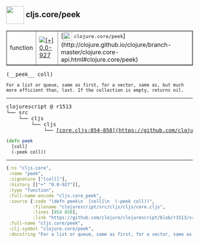 ## <img width="48px" valign="middle" src="http://i.imgur.com/Hi20huC.png"> cljs.core/peek

 <table border="1">
<tr>
<td>function</td>
<td><a href="https://github.com/cljsinfo/api-refs/tree/0.0-927"><img valign="middle" alt="[+] 0.0-927" src="https://img.shields.io/badge/+-0.0--927-lightgrey.svg"></a> </td>
<td>
[<img height="24px" valign="middle" src="http://i.imgur.com/1GjPKvB.png"> <samp>clojure.core/peek</samp>](http://clojure.github.io/clojure/branch-master/clojure.core-api.html#clojure.core/peek)
</td>
</tr>
</table>

 <samp>
(__peek__ coll)<br>
</samp>

```
For a list or queue, same as first, for a vector, same as, but much
more efficient than, last. If the collection is empty, returns nil.
```

---

 <pre>
clojurescript @ r1513
└── src
    └── cljs
        └── cljs
            └── <ins>[core.cljs:854-858](https://github.com/clojure/clojurescript/blob/r1513/src/cljs/cljs/core.cljs#L854-L858)</ins>
</pre>

```clj
(defn peek
  [coll]
  (-peek coll))
```


---

```clj
{:ns "cljs.core",
 :name "peek",
 :signature ["[coll]"],
 :history [["+" "0.0-927"]],
 :type "function",
 :full-name-encode "cljs.core_peek",
 :source {:code "(defn peek\n  [coll]\n  (-peek coll))",
          :filename "clojurescript/src/cljs/cljs/core.cljs",
          :lines [854 858],
          :link "https://github.com/clojure/clojurescript/blob/r1513/src/cljs/cljs/core.cljs#L854-L858"},
 :full-name "cljs.core/peek",
 :clj-symbol "clojure.core/peek",
 :docstring "For a list or queue, same as first, for a vector, same as, but much\nmore efficient than, last. If the collection is empty, returns nil."}

```
